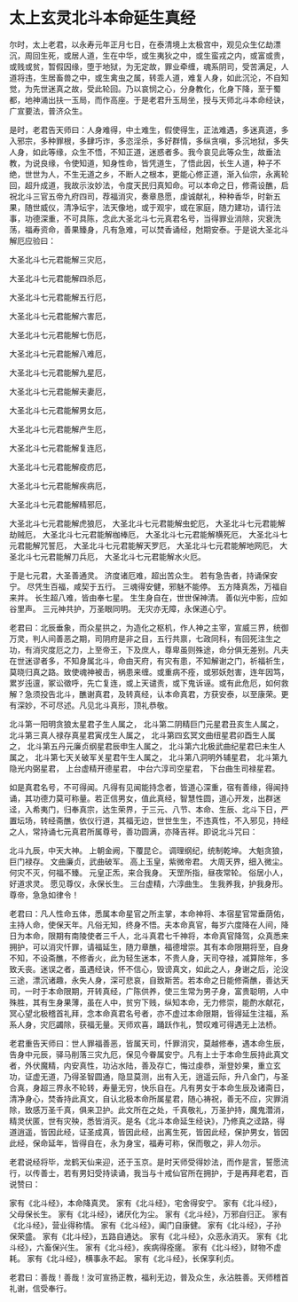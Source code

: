 # 太上玄灵北斗本命延生真经

尔时，太上老君，以永寿元年正月七日，在泰清境上太极宫中，观见众生亿劫漂沉，周回生死，或居人道，生在中华，或生夷狄之中，或生蛮戎之内，或富或贵，或贱或贫，暂假因缘，堕于地狱，为无定故，罪业牵缠，魂系阴司，受苦满足，人道将违，生居畜兽之中，或生禽虫之属，转乖人道，难复人身，如此沉沦，不自知觉，为先世迷真之故，受此轮回。乃以哀悯之心，分身教化，化身下降，至于蜀都，地神涌出扶一玉局，而作高座。于是老君升玉局坐，授与天师北斗本命经诀，广宣要法，普济众生。

是时，老君告天师曰：人身难得，中土难生，假使得生，正法难遇，多迷真道，多入邪宗，多种罪根，多肆巧诈，多恣淫杀，多好群情，多纵贪嗔，多沉地狱，多失人身，如此等缘，众生不悟，不知正道，迷惑者多。我今哀见此等众生，故垂法教，为说良缘，令使知道，知身性命，皆凭道生，了悟此因，长生人道，种子不绝，世世为人，不生无道之乡，不断人之根本，更能心修正道，渐入仙宗，永离轮回，超升成道，我故示汝妙法，令度天民归真知命。可以本命之日，修斋设醮，启祝北斗三官五帝九府四司，荐福消灾，奏章恳愿，虔诚献礼，种种香华，时新五果，随世威仪，清净坛宇，法天像地，或于观宇，或在家庭，随力建功，请行法事，功德深重，不可具陈，念此大圣北斗七元真君名号，当得罪业消除，灾衰洗荡，福寿资命，善果臻身，凡有急难，可以焚香诵经，尅期安泰。于是说大圣北斗解厄应验曰：

大圣北斗七元君能解三灾厄，

大圣北斗七元君能解四杀厄，

大圣北斗七元君能解五行厄，

大圣北斗七元君能解六害厄，

大圣北斗七元君能解七伤厄，

大圣北斗七元君能解八难厄，

大圣北斗七元君能解九星厄，

大圣北斗七元君能解夫妻厄，

大圣北斗七元君能解男女厄，

大圣北斗七元君能解产生厄，

大圣北斗七元君能解复连厄，

大圣北斗七元君能解疫疠厄，

大圣北斗七元君能解疾病厄，

大圣北斗七元君能解精邪厄，

大圣北斗七元君能解虎狼厄，
大圣北斗七元君能解虫蛇厄，
大圣北斗七元君能解劫贼厄，
大圣北斗七元君能解枷棒厄，
大圣北斗七元君能解横死厄，
大圣北斗七元君能解咒誓厄，
大圣北斗七元君能解天罗厄，
大圣北斗七元君能解地网厄，
大圣北斗七元君能解刀兵厄，
大圣北斗七元君能解水火厄。

于是七元君，大圣善通灵。
济度诸厄难，超出苦众生。
若有急告者，持诵保安宁。
尽凭生百福，咸契于五行。
三魂得安健，邪魅不能停。
五方降真炁，万福自来并。
长生超八难，皆由奉七星。
生生身自在，世世保神清。
善似光中影，应如谷里声。
三元神共护，万圣眼同明。
无灾亦无障，永保道心宁。

老君曰：北辰垂象，而众星拱之，为造化之枢机，作人神之主宰，宣威三界，统御万灵，判人间善恶之期，司阴府是非之目，五行共禀，七政同科，有回死注生之功，有消灾度厄之力，上至帝王，下及庶人，尊卑虽则殊途，命分俱无差别。凡夫在世迷谬者多，不知身属北斗，命由天府，有灾有患，不知解谢之门，祈福祈生，莫晓归真之路。致使魂神被击，祸患来缠。或重病不痊，或邪妖尅害，连年因笃，累岁迍邅，冢讼徵呼，先亡复连，或上天谴责，或下鬼诉诬。或有此危厄，如何救解？急须投告北斗，醮谢真君，及转真经，认本命真君，方获安泰，以至康荣。更有深妙，不可尽述。凡见北斗真形，顶礼恭敬。

北斗第一阳明贪狼太星君子生人属之，
北斗第二阴精巨门元星君丑亥生人属之，
北斗第三真人禄存真星君寅戌生人属之，
北斗第四玄冥文曲纽星君卯酉生人属之，
北斗第五丹元廉贞纲星君辰申生人属之，
北斗第六北极武曲纪星君巳未生人属之，
北斗第七天关破军关星君午生人属之，
北斗第八洞明外辅星君，
北斗第九隐光内弼星君，
上台虚精开德星君，
中台六淳司空星君，
下台曲生司禄星君。

如是真君名号，不可得闻。凡得有见闻能持念者，皆道心深重，宿有善缘，得闻持诵，其功德力莫可称量。若正信男女，值此真经，智慧性圆，道心开发，出群迷迳，入希夷门，归奉真宗，达生荣界，于三元、八节、本命、生辰、北斗下日，严置坛场，转经斋醮，依仪行道，其福无边，世世生生，不违真性，不入邪见，持经之人，常持诵七元真君所属尊号，善功圆满，亦降吉祥。即说北斗咒曰：

北斗九辰，中天大神。
上朝金阙，下覆昆仑。
调理纲纪，统制乾坤。
大魁贪狼，巨门禄存。
文曲廉贞，武曲破军。
高上玉皇，紫微帝君。
大周天界，细入微尘。
何灾不灭，何福不臻。
元皇正炁，来合我身。
天罡所指，昼夜常轮。
俗居小人，好道求灵。
愿见尊仪，永保长生。
三台虚精，六淳曲生。
生我养我，护我身形。
尊帝，急急如律令！

老君曰：凡人性命五体，悉属本命星官之所主掌，本命神将、本宿星官常垂荫佑，主持人命，使保天年。凡俗无知，终身不悟。夫本命真官，每岁六度降在人间，降日为本命，限期有南陵使者三千人，北斗真君七千神将，本命真官降驾，众真悉来拥护，可以消灾忏罪，请福延生，随力章醮，福德增崇。其有本命限期将至，自身不知，不设斋醮，不修香火，此为轻生迷本，不贵人身，天司夺禄，减算除年，多致夭丧。迷误之者，虽遇经诀，怀不信心，毁谤真文，如此之人，身谢之后，沦没三途，漂沉诸趣，永失人身，深可悲哀，自致斯苦。若本命之日能修斋醮，善达天司，一时于本命限期，开转真经，广陈供养，使三生常为男子身，富贵聪明，人中殊胜，其有生身果薄，虽在人中，贫穷下贱，纵知本命，无力修崇，能酌水献花，冥心望北极稽首礼拜，念本命真君名号者，亦不虚过本命限期，皆得延生注福，系系人身，灾厄蠲除，获福无量。天师欢喜，踊跃作礼，赞叹难可得遇无上法桥。

老君重告天师曰：世人罪福善恶，皆属天司，忏罪消灾，莫越修奉，遇本命生辰，告身中元辰，驿马削落三灾九厄，保见今眷属安宁。凡有上士于本命生辰持此真文者，外伏魔精，内安真性，功沾水陆，善及存亡，悔过虔恭，渐登妙果，重立玄功，证虚无道，乃得圣智圆通，隐显莫测，出有入无，逍遥云际，升八金门，与圣合真，身超三界永不轮转，寿量无穷，快乐自在。凡有男女于本命生辰及诸斋日，清净身心，焚香持此真文，自认北极本命所属星君，随心祷祝，善无不应，灾罪消除，致感万圣千真，俱来卫护。此文所在之处，千真敬礼，万圣护持，魔鬼濳消，精灵伏匿，世有灾殃，悉皆消灭。是名《北斗本命延生经诀》，乃修真之迳路，得道逍遥，皆因此经，证圣成真，皆因此经，出离生死，皆因此经，保护男女，皆因此经，保命延年，皆得自在，永为身宝，福寿可称，保而敬之，非人勿示。

老君说经将毕，龙鹤天仙来迎，还于玉京。是时天师受得妙法，而作是言，誓愿流行，以传善士，若有男妇受持读诵，我当与十戒仙官所在拥护，于是再拜老君，百说赞曰：

家有《北斗经》，本命降真灵。
家有《北斗经》，宅舍得安宁。
家有《北斗经》，父母保长生。
家有《北斗经》，诸厌化为尘。
家有《北斗经》，万邪自归正。
家有《北斗经》，营业得称情。
家有《北斗经》，阖门自康健。
家有《北斗经》，子孙保荣盛。
家有《北斗经》，五路自通达。
家有《北斗经》，众恶永消灭。
家有《北斗经》，六畜保兴生。
家有《北斗经》，疾病得痊瘥。
家有《北斗经》，财物不虚耗。
家有《北斗经》，横事永不起。
家有《北斗经》，长保享利贞。

老君曰：善哉！善哉！汝可宣扬正教，福利无边，普及众生，永沾胜善。天师稽首礼谢，信受奉行。